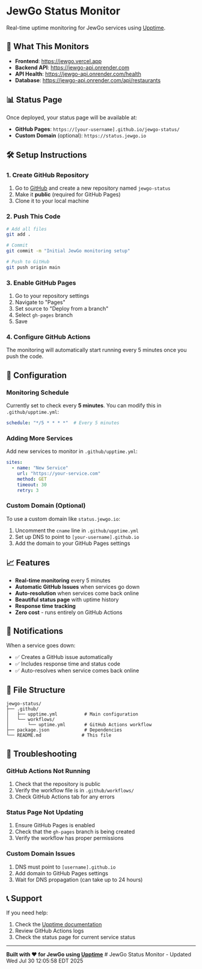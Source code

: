 # JewGo Status Monitor

Real-time uptime monitoring for JewGo services using [Upptime](https://upptime.js.org/).

## 🚀 What This Monitors

- **Frontend**: https://jewgo.vercel.app
- **Backend API**: https://jewgo-api.onrender.com
- **API Health**: https://jewgo-api.onrender.com/health
- **Database**: https://jewgo-api.onrender.com/api/restaurants

## 📊 Status Page

Once deployed, your status page will be available at:
- **GitHub Pages**: `https://[your-username].github.io/jewgo-status/`
- **Custom Domain** (optional): `https://status.jewgo.io`

## 🛠 Setup Instructions

### 1. Create GitHub Repository

1. Go to [GitHub](https://github.com) and create a new repository named `jewgo-status`
2. Make it **public** (required for GitHub Pages)
3. Clone it to your local machine

### 2. Push This Code

```bash
# Add all files
git add .

# Commit
git commit -m "Initial JewGo monitoring setup"

# Push to GitHub
git push origin main
```

### 3. Enable GitHub Pages

1. Go to your repository settings
2. Navigate to "Pages"
3. Set source to "Deploy from a branch"
4. Select `gh-pages` branch
5. Save

### 4. Configure GitHub Actions

The monitoring will automatically start running every 5 minutes once you push the code.

## 🔧 Configuration

### Monitoring Schedule

Currently set to check every **5 minutes**. You can modify this in `.github/upptime.yml`:

```yaml
schedule: "*/5 * * * *"  # Every 5 minutes
```

### Adding More Services

Add new services to monitor in `.github/upptime.yml`:

```yaml
sites:
  - name: "New Service"
    url: "https://your-service.com"
    method: GET
    timeout: 30
    retry: 3
```

### Custom Domain (Optional)

To use a custom domain like `status.jewgo.io`:

1. Uncomment the `cname` line in `.github/upptime.yml`
2. Set up DNS to point to `[your-username].github.io`
3. Add the domain to your GitHub Pages settings

## 📈 Features

- **Real-time monitoring** every 5 minutes
- **Automatic GitHub Issues** when services go down
- **Auto-resolution** when services come back online
- **Beautiful status page** with uptime history
- **Response time tracking**
- **Zero cost** - runs entirely on GitHub Actions

## 🔔 Notifications

When a service goes down:
- ✅ Creates a GitHub issue automatically
- ✅ Includes response time and status code
- ✅ Auto-resolves when service comes back online

## 📁 File Structure

```
jewgo-status/
├── .github/
│   ├── upptime.yml          # Main configuration
│   └── workflows/
│       └── uptime.yml       # GitHub Actions workflow
├── package.json             # Dependencies
└── README.md               # This file
```

## 🚨 Troubleshooting

### GitHub Actions Not Running

1. Check that the repository is public
2. Verify the workflow file is in `.github/workflows/`
3. Check GitHub Actions tab for any errors

### Status Page Not Updating

1. Ensure GitHub Pages is enabled
2. Check that the `gh-pages` branch is being created
3. Verify the workflow has proper permissions

### Custom Domain Issues

1. DNS must point to `[username].github.io`
2. Add domain to GitHub Pages settings
3. Wait for DNS propagation (can take up to 24 hours)

## 📞 Support

If you need help:
1. Check the [Upptime documentation](https://upptime.js.org/docs/)
2. Review GitHub Actions logs
3. Check the status page for current service status

---

**Built with ❤️ for JewGo using [Upptime](https://upptime.js.org/)** # JewGo Status Monitor - Updated Wed Jul 30 12:05:58 EDT 2025
